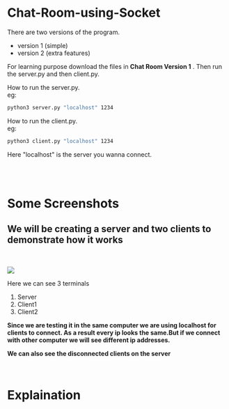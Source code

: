 # Chat-Room-using-Socket

There are two versions of the program.
- version 1 (simple)
- version 2 (extra features)

For learning purpose download the files in **Chat Room Version 1** .
Then run the server.py and then client.py.


How to run the server.py.  
eg:
```cmd
python3 server.py "localhost" 1234
```



How to run the client.py.  
eg:
```cmd
python3 client.py "localhost" 1234
```
Here "localhost" is the server you wanna connect.

<br>
<br>

# Some Screenshots

## We will be creating a server and two clients to demonstrate how it works
<br>

![](images/v1/gif01.gif)

Here we can see 3 terminals

1. Server
2. Client1
3. Client2


**Since we are testing it in the same computer we are using localhost for clients to connect. As a result every ip looks the same.But if we connect with other computer we will see different ip addresses.**

**We can also see the disconnected clients on the server**

<br>

# Explaination
